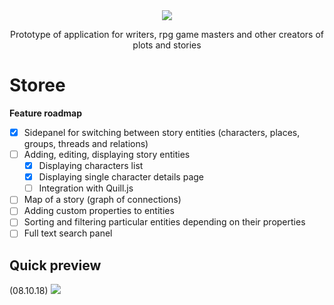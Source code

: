 <div align="center">
<img src="https://i.imgur.com/MREVFNF.png" />
<p>Prototype of application for writers, rpg game masters and other creators of plots and stories</p>
</div>

<h1>Storee</h1>
<b>Feature roadmap</b>

- [x] Sidepanel for switching between story entities (characters, places, groups, threads and relations)
- [ ] Adding, editing, displaying story entities
  - [x] Displaying characters list
  - [x] Displaying single character details page
  - [ ] Integration with Quill.js
- [ ] Map of a story (graph of connections)
- [ ] Adding custom properties to entities
- [ ] Sorting and filtering particular entities depending on their properties
- [ ] Full text search panel

<h2>Quick preview</h2>
(08.10.18)
<img src="https://camo.githubusercontent.com/047ae46e3a8523c16d66734743de0b9832e71081/68747470733a2f2f692e696d6775722e636f6d2f6f34537a6c59752e676966" />
